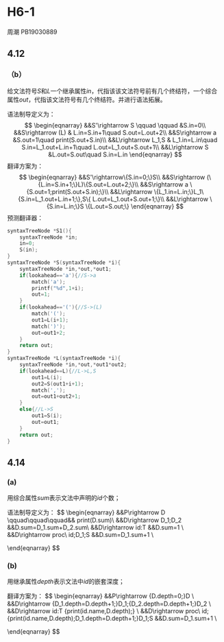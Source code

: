 # H6-1

周潮 PB19030889

## 4.12

### （b）

给文法符号$S$和$L$一个继承属性$in$，代指该该文法符号前有几个终结符，一个综合属性$out$，代指该文法符号有几个终结符。并进行语法拓展。

语法制导定义为：
$$
\begin{eqnarray}
&&S'\rightarrow S \qquad \qquad  &S.in=0\\
&&S\rightarrow (L) & L.in=S.in+1\quad S.out=L.out+2\\
&&S\rightarrow a &S.out=1\quad print(S.out+S.in)\\
&&L\rightarrow L_1,S & L_1.in=L.in\quad S.in=L_1.out+L.in+1\quad L.out=L_1.out+S.out+1\\
&&L\rightarrow S &L.out=S.out\quad S.in=L.in
\end{eqnarray}
$$
翻译方案为：
$$
\begin{eqnarray}
&&S'\rightarrow\{S.in=0;\}S\\
&&S\rightarrow (\{L.in=S.in+1;\}L)\{S.out=L.out+2;\}\\
&&S\rightarrow a \{S.out=1;print(S.out+S.in);\}\\
&&L\rightarrow \{L_1.in=L.in;\}L_1\{S.in=L_1.out+L.in+1;\},S\{ L.out=L_1.out+S.out+1;\}\\
&&L\rightarrow \{S.in=L.in;\}S \{L.out=S.out;\}
\end{eqnarray}
$$
预测翻译器：

```C
syntaxTreeNode *S1(){
	syntaxTreeNode *in;
	in=0;
	S(in);
}
syntaxTreeNode *S(syntaxTreeNode *i){
    syntaxTreeNode *in,*out,*out1;
    if(lookahead=='a'){//S->a
    	match('a');
        printf("%d",1+i);
        out=1;
  	}
    if(lookahead=='('){//S->(L)
        match('(');
        out1=L(i+1);
        match(')');
        out=out1+2;
    }
    return out;
}
syntaxTreeNode *L(syntaxTreeNode *i){
    syntaxTreeNode *in,*out,*out1*out2;
    if(lookahead==L){//L->L,S
        out1=L(i);
        out2=S(out1+i+1);
        match(',');
        out=out1+out2+1;
    }
    else{//L->S
        out1=S(i);
        out=out1;
    }
    return out;
}
```

## 4.14

### (a)

用综合属性$sum$表示文法中声明的$id$个数；

语法制导定义为：
$$
\begin{eqnarray}
&&P\rightarrow D	\qquad\qquad\qquad&& print(D.sum)\\
&&D\rightarrow D_1;D_2	&&D.sum=D_1.sum+D_2.sum\\
&&D\rightarrow id:T	&&D.sum=1	\\
&&D\rightarrow proc\  id;D_1;S &&D.sum=D_1.sum+1	\\

\end{eqnarray}
$$

### (b)

用继承属性$depth$表示文法中$id$的嵌套深度；

翻译方案为：
$$
\begin{eqnarray}
&&P\rightarrow \{D.depth=0;\}D	\\
&&D\rightarrow \{D_1.depth=D.depth+1;\}D_1;\{D_2.depth=D.depth+1;\}D_2	\\
&&D\rightarrow id:T	\{print(id.name,D.depth);\}	\\
&&D\rightarrow proc\  id;\{print(id.name,D.depth);D_1.depth=D.depth+1;\}D_1;S &&D.sum=D_1.sum+1	\\

\end{eqnarray}
$$
